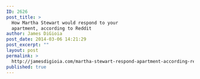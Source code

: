 ```yaml
---
ID: 2626
post_title: >
  How Martha Stewart would respond to your
  apartment, according to Reddit
author: James DiGioia
post_date: 2014-03-06 14:21:29
post_excerpt: ""
layout: post
permalink: >
  http://jamesdigioia.com/martha-stewart-respond-apartment-according-reddit/
published: true
---
```

